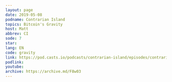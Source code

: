 ```yaml
---
layout: page
date: 2019-05-08
podname: Contrarian Island
topics: Bitcoin's Gravity
host: Matt
abbrev: CI
sode: 7
star: 
lang: EN
code: gravity
link: https://pod.casts.io/podcasts/contrarian-island/episodes/contrarian-island-7-gigi-bitcoin-s-gravity
podlink: 
youtube: 
archive: https://archive.md/F8w03
---
```

